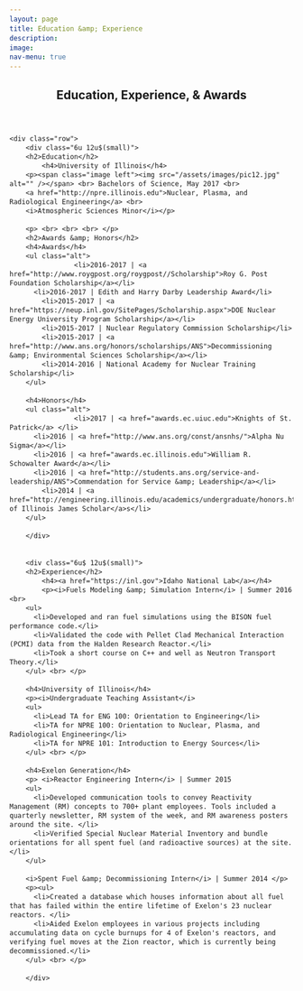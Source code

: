 ```yaml
---
layout: page
title: Education &amp; Experience
description:
image:
nav-menu: true
---
```


<!-- Main -->
<div id="main" class="alt">

<!-- One -->
<section id="one">
	<div class="inner">
		<header class="major">
			<h1>Education, Experience, &amp; Awards</h1>
		</header>

    <div class="row">
    	<div class="6u 12u$(small)">
        <h2>Education</h2>
    		<h4>University of Illinois</h4>
        <p><span class="image left"><img src="/assets/images/pic12.jpg" alt="" /></span> <br> Bachelors of Science, May 2017 <br>
        <a href="http://npre.illinois.edu">Nuclear, Plasma, and Radiological Engineering</a> <br>
        <i>Atmospheric Sciences Minor</i></p>

        <p> <br> <br> <br> </p>
        <h2>Awards &amp; Honors</h2>
        <h4>Awards</h4>
        <ul class="alt">
					<li>2016-2017 | <a href="http://www.roygpost.org/roygpost//Scholarship">Roy G. Post Foundation Scholarship</a></li>
          <li>2016-2017 | Edith and Harry Darby Leadership Award</li>
        	<li>2015-2017 | <a href="https://neup.inl.gov/SitePages/Scholarship.aspx">DOE Nuclear Energy University Program Scholarship</a></li>
        	<li>2015-2017 | Nuclear Regulatory Commission Scholarship</li>
        	<li>2015-2017 | <a href="http://www.ans.org/honors/scholarships/ANS">Decommissioning &amp; Environmental Sciences Scholarship</a></li>
        	<li>2014-2016 | National Academy for Nuclear Training Scholarship</li>
        </ul>

        <h4>Honors</h4>
        <ul class="alt">
					<li>2017 | <a href="awards.ec.uiuc.edu">Knights of St. Patrick</a> </li>
          <li>2016 | <a href="http://www.ans.org/const/ansnhs/">Alpha Nu Sigma</a></li>
          <li>2016 | <a href="awards.ec.illinois.edu">William R. Schowalter Award</a></li>
          <li>2016 | <a href="http://students.ans.org/service-and-leadership/ANS">Commendation for Service &amp; Leadership</a></li>
        	<li>2014 | <a href="http://engineering.illinois.edu/academics/undergraduate/honors.html">University of Illinois James Scholar</a>s</li>
        </ul>

    	</div>


    	<div class="6u$ 12u$(small)">
        <h2>Experience</h2>
    		<h4><a href="https://inl.gov">Idaho National Lab</a></h4>
    		<p><i>Fuels Modeling &amp; Simulation Intern</i> | Summer 2016 <br>
        <ul>
          <li>Developed and ran fuel simulations using the BISON fuel performance code.</li>
          <li>Validated the code with Pellet Clad Mechanical Interaction (PCMI) data from the Halden Research Reactor.</li>
          <li>Took a short course on C++ and well as Neutron Transport Theory.</li>
        </ul> <br> </p>

        <h4>University of Illinois</h4>
        <p><i>Undergraduate Teaching Assistant</i>
        <ul>
          <li>Lead TA for ENG 100: Orientation to Engineering</li>
          <li>TA for NPRE 100: Orientation to Nuclear, Plasma, and Radiological Engineering</li>
          <li>TA for NPRE 101: Introduction to Energy Sources</li>
        </ul> <br> </p>

        <h4>Exelon Generation</h4>
        <p> <i>Reactor Engineering Intern</i> | Summer 2015
        <ul>
          <li>Developed communication tools to convey Reactivity Management (RM) concepts to 700+ plant employees. Tools included a quarterly newsletter, RM system of the week, and RM awareness posters around the site. </li>
          <li>Verified Special Nuclear Material Inventory and bundle orientations for all spent fuel (and radioactive sources) at the site.</li>
        </ul>

        <i>Spent Fuel &amp; Decommissioning Intern</i> | Summer 2014 </p>
        <p><ul>
          <li>Created a database which houses information about all fuel that has failed within the entire lifetime of Exelon's 23 nuclear reactors. </li>
          <li>Aided Exelon employees in various projects including accumulating data on cycle burnups for 4 of Exelon's reactors, and verifying fuel moves at the Zion reactor, which is currently being decommissioned.</li>
        </ul> <br> </p>

    	</div>
